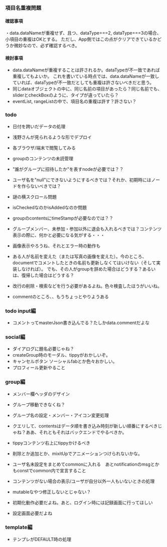 ### 項目名重複問題

#### 確認事項
・data.dataNameが重複せず、且つ、dataType===2, dataType===3の場合、小項目の重複はOKとする。
ただし、App側ではこの点がクリアできているかどうか微妙なので、必ず確認するべき。

#### 検討事項
* data.dataNameが重複することは許されるか。dataTypeが不一致であれば重複してもよいか。
これを書いている時点では、data.dataNameが一致していれば、dataTypeが不一致だとしても重複は許さないべきだと思う。  
* 同じdataオブジェクトの中に、同じ名前の項目があったら？同じ名前でも、sliderとcheckBoxのように、タイプが違っていたら？  
* eventList, rangeListの中で、項目名の重複は許す？許さない？

### todo
* 日付を跨いだデータの処理
* 浅野さんが見られるような形でデプロイ
* 各ブラウザ/端末で閲覧してみる

* groupのコンテンツの未読管理
* "誰がグループに招待したか"を表すnodeが必要では？？
* ユーザ名を"null"にできないようにするべきでは？それか、初期時にはノードを作らないべきでは？

* 謎の横スクロール問題
* isCheckedなのかisAddedなのか問題
* groupのcontentsにtimeStampが必要なのでは？？
* グループメンバー、未参加・参加以外に退会も入れるべきでは？コンテンツ表示の際に、何かと必要になる気がする・・・
* 画像表示やろうね、それとエラー時の動作も

* ある人が名前を変えた（または写真の画像を変えた）。今のところ、documentでコメントしたときの名前も更新しなくてはいけない（そして実装しなければ）。
でも、その人がgroupを辞めた場合はどうする？あるいは、復帰した場合はどうする？

* 改行の削除・検索などを行う必要があるよね。色々検査したほうがいいね。
* commentのところ、、もうちょっとやりようある

### todo input編
* コメントってmasterJson書き込んでる？たしかdata.commentだよな

### social編
* ダイアログに題名必要じゃね？
* createGroup時のモーダル、tippyがおかしいぞ。
* キャンセルボタン ソーシャルfabとか色々おかしい。
* プロフィール更新やること

### group編
* メンバー欄ヘッダのデザイン
* グループ移動できなくね？
* グループ名の設定・メンバー・アイコン変更処理
* クエリして、contentsはデータ順を書き込み時刻が新しい順番にするべきじゃね？ああ、それともそれはバックエンドでやるべきか。
* tippyコンテンツ右上にtippyかけるべき
* 削除とか追加とか、mixitUpでアニメーションつけられないかな。
* ユーザ名未設定をまとめてcommonに入れる　あとnotificationのmsgとかもconstでcommon内で宣言すること
* コンテンツがない場合の表示/ユーザが自分以外一人もいないときの処理

* mutableなやつ修正しないとじゃない？
* 初期化動作必要だよね。あと、ログイン時には記録画面に行ってほしい
* 設定画面必要だよね

### template編
* テンプレがDEFAULT時の処理
